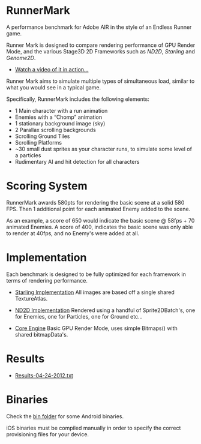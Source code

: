 RunnerMark
==========

A performance benchmark for Adobe AIR in the style of an Endless Runner game.

Runner Mark is designed to compare rendering performance of GPU Render Mode, and the various Stage3D 2D Frameworks such as *ND2D*, *Starling* and *Genome2D*.

* <a href="http://vimeo.com/41065357" target="_blank">Watch a video of it in action...</a>

Runner Mark aims to simulate multiple types of simultaneous load, similar to what you would see in a typical game.

Specifically, RunnerMark includes the following elements:

* 1 Main character with a run animation
* Enemies with a “Chomp” animation
* 1 stationary background image (sky)
* 2 Parallax scrolling backgrounds
* Scrolling Ground Tiles
* Scrolling Platforms
* ~30 small dust sprites as your character runs, to simulate some level of a particles
* Rudimentary AI and hit detection for all characters


Scoring System
==============
RunnerMark awards 580pts for rendering the basic scene at a solid 580 FPS. Then 1 additional point for each animated Enemy added to the scene. 

As an example, a score of 650 would indicate the basic scene @ 58fps + 70 animated Enemies. A score of 400, indicates the basic scene was only able to render at 40fps, and no Enemy's were added at all. 


Implementation
==============
Each benchmark is designed to be fully optimized for each framework in terms of rendering performance. 

* [Starling Implementation](https://github.com/esDotDev/RunnerMark/blob/master/src/src/ca/esdot/runnermark/RunnerEngineStarling.as)
All images are based off a single shared TextureAtlas.

* [ND2D Implementation](https://github.com/esDotDev/RunnerMark/blob/master/src/src/ca/esdot/runnermark/RunnerEngineND2D.as)
Rendered using a handful of Sprite2DBatch's, one for Enemies, one for Particles, one for Ground etc...

* [Core Engine](https://github.com/esDotDev/RunnerMark/blob/master/src/src/ca/esdot/runnermark/RunnerEngine.as)
Basic GPU Render Mode, uses simple Bitmaps() with shared bitmapData's. 


Results
=======

* [Results-04-24-2012.txt](https://github.com/esDotDev/RunnerMark/blob/master/results/Results-04-24-2012.txt)

Binaries
===============
Check the [bin folder](https://github.com/esDotDev/RunnerMark/tree/master/bin) for some Android binaries.

iOS binaries must be compiled manually in order to specify the correct provisioning files for your device.